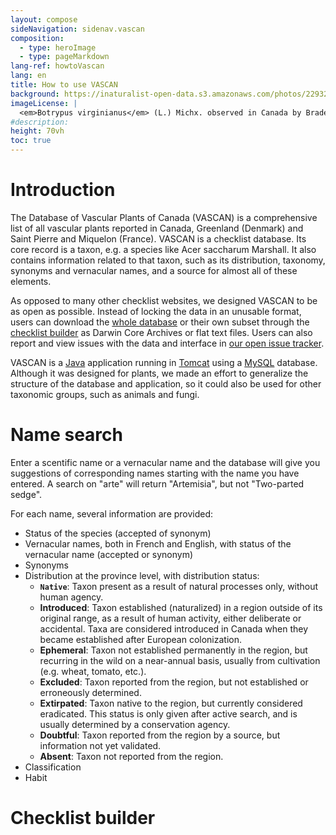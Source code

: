 ```yaml
---
layout: compose
sideNavigation: sidenav.vascan
composition:
  - type: heroImage
  - type: pageMarkdown
lang-ref: howtoVascan
lang: en
title: How to use VASCAN
background: https://inaturalist-open-data.s3.amazonaws.com/photos/229323742/original.jpeg
imageLicense: |
  <em>Botrypus virginianus</em> (L.) Michx. observed in Canada by Braden J. Judson via [iNaturalist](https://www.gbif.org/occurrence/3903585417)
#description:
height: 70vh
toc: true
---
```


# Introduction

The Database of Vascular Plants of Canada (VASCAN) is a comprehensive list of all vascular plants reported in Canada, Greenland (Denmark) and Saint Pierre and Miquelon (France). VASCAN is a checklist database. Its core record is a taxon, e.g. a species like Acer saccharum Marshall. It also contains information related to that taxon, such as its distribution, taxonomy, synonyms and vernacular names, and a source for almost all of these elements.

As opposed to many other checklist websites, we designed VASCAN to be as open as possible. Instead of locking the data in an unusable format, users can download the [whole database](http://data.canadensys.net/ipt/resource.do?r=vascan) or their own subset through the [checklist builder](/vascan/checklist-builder/) as Darwin Core Archives or flat text files. Users can also report and view issues with the data and interface in [our open issue tracker](https://github.com/Canadensys/vascan-data/issues). 

VASCAN is a [Java](https://www.java.com/) application running in [Tomcat](http://tomcat.apache.org/) using a [MySQL](https://www.mysql.com/) database. Although it was designed for plants, we made an effort to generalize the structure of the database and application, so it could also be used for other taxonomic groups, such as animals and fungi. 

# Name search

Enter a scentific name or a vernacular name and the database will give you suggestions of corresponding names starting with the name you have entered. 
A search on "arte" will return "Artemisia", but not "Two-parted sedge". 

For each name, several information are provided: 
* Status of the species (accepted of synonym)
* Vernacular names, both in French and English, with status of the vernacular name (accepted or synonym)
* Synonyms
* Distribution at the province level, with distribution status:
  * **`Native`**: Taxon present as a result of natural processes only, without human agency.
  * **Introduced**: Taxon established (naturalized) in a region outside of its original range, as a result of human activity, either deliberate or accidental. Taxa are considered introduced in Canada when they became established after European colonization.
  * **Ephemeral**: Taxon not established permanently in the region, but recurring in the wild on a near-annual basis, usually from cultivation (e.g. wheat, tomato, etc.).
  * **Excluded**: Taxon reported from the region, but not established or erroneously determined.
  * **Extirpated**: Taxon native to the region, but currently considered eradicated. This status is only given after active search, and is usually determined by a conservation agency.
  * **Doubtful**: Taxon reported from the region by a source, but information not yet validated.
  * **Absent**: Taxon not reported from the region.
* Classification
* Habit


# Checklist builder